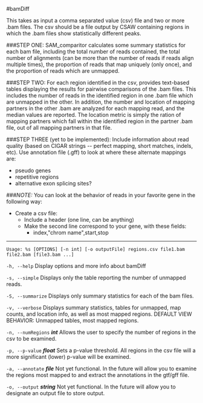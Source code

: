 #bamDiff

This takes as input a comma separated value (csv) file and two or more .bam 
files. The csv should be a file output by CSAW containing regions in which the 
.bam files show statistically different peaks. 

###STEP ONE:
SAM_comparitor calculates some summary statistics for each bam file, including 
the total number of reads contained, the total number of alignments (can be more 
than the number of reads if reads align multiple times), the proportion of 
reads that map uniquely (only once), and the proportion of reads which are 
unmapped. 

###STEP TWO:
For each region identified in the csv, provides text-based tables displaying the 
results for pairwise comparisons of the .bam files. This includes the number of 
reads in the identified region in one .bam file which are unmapped in the other. 
In addition, the number and location of mapping partners in the other .bam are 
analyzed for each mapping read, and the median values are reported. The location 
metric is simply the ration of mapping partners which fall within the identified 
region in the partner .bam file, out of all mapping partners in that file. 

###STEP THREE (yet to be implemented):
Include information about read quality (based on CIGAR strings -- perfect mapping,
short matches, indels, etc). 
Use annotation file (.gff) to look at where these alternate mappings are:
- pseudo genes
- repetitive regions
- alternative exon splicing sites?

###*NOTE:*
You can look at the behavior of reads in your favorite gene in the following way:
- Create a csv file:
	- Include a header (one line, can be anything)
	- Make the second line correspond to your gene, with these fields:
		- index,"chrom name",start,stop

--------------------------------------------------------------------------------

```Usage: %s [OPTIONS] [-n int] [-o outputFile] regions.csv file1.bam file2.bam [file3.bam ...]```


```-h, --help```
Display options and more info about bamDiff


```-s, --simple```
Displays only the table reporting the number of 
unmapped reads.

```-S, --summarize```
Displays only summary statistics for each of the bam
files.

```-v, --verbose```
Displays summary statistics, tables for unmapped, 
map counts, and location info, as well as most
mapped regions.
DEFAULT VIEW BEHAVIOR: Unmapped tables, most mapped
regions.


```-n, --numRegions```
__*int*__ 	Allows the user to specify the number of regions in
the csv to be examined.

```-p, --p-value```
__*float*__	Sets a p-value threshold. All regions in the csv
file will a more significant (lower) p-value will be
examined.


```-a, --annotate```
__*file*__ 	Not yet functional. In the future will allow you to 
examine the regions most mapped to and extract the
annotations in the gtf/gff file.

```-o, --output```
__*string*__	Not yet functional. In the future will allow you to 
designate an output file to store output.